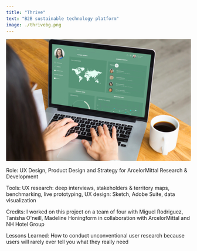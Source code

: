 ```yaml
---
title: "Thrive"
text: "B2B sustainable technology platform"
image: ./thrivebg.png
---
```


![Hero](./thrive.png)

Role: UX Design, Product Design and Strategy for ArcelorMittal Research & Development

Tools: UX research: deep interviews, stakeholders & territory maps, benchmarking, live prototyping, UX design: Sketch, Adobe Suite, data visualization

Credits: I worked on this project on a team of four with Miguel Rodriguez, Tanisha O'neill, Madeline Honingform in collaboration with ArcelorMittal and NH Hotel Group

Lessons Learned: How to conduct unconventional user research because users will rarely ever tell you what they really need
